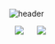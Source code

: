 ![header](https://capsule-render.vercel.app/api?type=wave&color=auto&height=300&section=header&text=인하대컴공학생회%20render&fontSize=90)

<a href="https://www.instagram.com/csesc_41st/" target="_blank"> 
<img  src="http://img.shields.io/badge/-csesc_41st-pink?style=social&logo=Instagram&link=https://instagram.com/csesc_41st/"
        style="height : auto; margin-left : 10px; margin-right : 10px;"/></a>
<a href=""> 
 <img src="http://img.shields.io/badge/-inha_cse@naver.com-white?style=social&logo=Naver&link="
        style="height : auto; margin-left : 10px; margin-right: 10px;"/></a>
        

